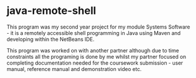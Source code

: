 # java-remote-shell
This program was my second year project for my module Systems Software - it is a remotely accessible shell programming in Java using Maven and developing within the NetBeans IDE.

This program was worked on with another partner although due to time constraints all the programing is done by me whilst my partner focused on completing documentation needed for the coursework submission - user manual, reference manual and demonstration video etc.
